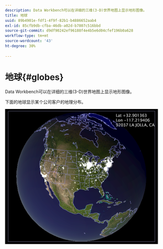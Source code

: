 ```yaml
---
description: Data Workbench可以在详细的三维(3-D)世界地图上显示地形图像。
title: 地球
uuid: 89b4901e-fdf1-4f9f-82b1-b4886652aab4
exl-id: 85cfb9db-cfba-46db-a02d-b7807c516bbd
source-git-commit: d9df90242ef96188f4e4b5e6d04cfef196b0a628
workflow-type: tm+mt
source-wordcount: '43'
ht-degree: 30%

---
```


# 地球{#globes}

Data Workbench可以在详细的三维(3-D)世界地图上显示地形图像。

下面的地球显示某个公司客户的地理分布。

![](assets/vis_Globe_RollOverLatLong.png)
